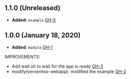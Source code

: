 ## 1.1.0 (Unreleased)

- **Added:** `example` [GH-5](https://github.com/terraform-alicloud-modules/terraform-alicloud-serverless-webapp/pull/5)

## 1.0.0 (January 18, 2020)

- **Added:** `module` [GH-1](https://github.com/terraform-alicloud-modules/terraform-alicloud-serverless-webapp/pull/1)

IMPROVEMENTS:

- Add wait.sh to wait for the app is ready [GH-3](https://github.com/terraform-alicloud-modules/terraform-alicloud-serverless-webapp/pull/3)
- modify(serverless-webapp): modified the example [GH-2](https://github.com/terraform-alicloud-modules/terraform-alicloud-serverless-webapp/pull/2)